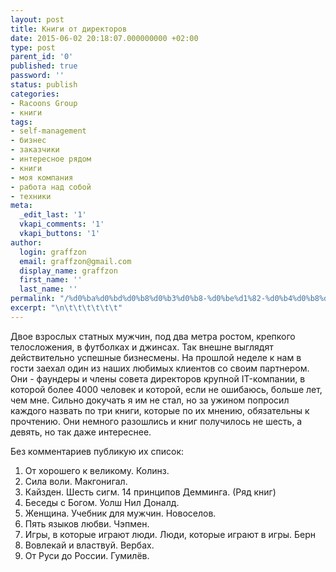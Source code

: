 ```yaml
---
layout: post
title: Книги от директоров
date: 2015-06-02 20:18:07.000000000 +02:00
type: post
parent_id: '0'
published: true
password: ''
status: publish
categories:
- Racoons Group
- книги
tags:
- self-management
- бизнес
- заказчики
- интересное рядом
- книги
- моя компания
- работа над собой
- техники
meta:
  _edit_last: '1'
  vkapi_comments: '1'
  vkapi_buttons: '1'
author:
  login: graffzon
  email: graffzon@gmail.com
  display_name: graffzon
  first_name: ''
  last_name: ''
permalink: "/%d0%ba%d0%bd%d0%b8%d0%b3%d0%b8-%d0%be%d1%82-%d0%b4%d0%b8%d1%80%d0%b5%d0%ba%d1%82%d0%be%d1%80%d0%be%d0%b2/"
excerpt: "\n\t\t\t\t\t\t"
---
```


Двое взрослых статных мужчин, под два метра ростом, крепкого телосложения, в футболках и джинсах. Так внешне выглядят действительно успешные бизнесмены.
На прошлой неделе к нам в гости заехал один из наших любимых клиентов со своим партнером. Они - фаундеры и члены совета директоров крупной IT-компании, в которой более 4000 человек и которой, если не ошибаюсь, больше лет, чем мне.
Сильно докучать я им не стал, но за ужином попросил каждого назвать по три книги, которые по их мнению, обязательны к прочтению. Они немного разошлись и книг получилось не шесть, а девять, но так даже интереснее.
<!--more-->
Без комментариев публикую их список:
1. От хорошего к великому. Колинз.
2. Сила воли. Макгонигал.
3. Кайзден. Шесть сигм. 14 принципов Демминга. (Ряд книг)
4. Беседы с Богом. Уолш Нил Доналд.
1. Женщина. Учебник для мужчин. Новоселов.
2. Пять языков любви. Чэпмен.
3. Игры, в которые играют люди. Люди, которые играют в игры. Берн
4. Вовлекай и властвуй. Вербах.
5. От Руси до России. Гумилёв.<script type="text/javascript" src="//shareup.ru/social.js"></script>		
